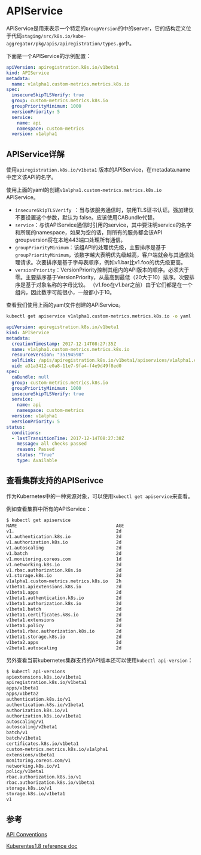 # APIService

APIService是用来表示一个特定的`GroupVersion`的中的server，它的结构定义位于代码`staging/src/k8s.io/kube-aggregator/pkg/apis/apiregistration/types.go`中。

下面是一个APIService的示例配置：

```yaml
apiVersion: apiregistration.k8s.io/v1beta1
kind: APIService
metadata:
  name: v1alpha1.custom-metrics.metrics.k8s.io
spec:
  insecureSkipTLSVerify: true
  group: custom-metrics.metrics.k8s.io
  groupPriorityMinimum: 1000
  versionPriority: 5
  service:
    name: api
    namespace: custom-metrics
  version: v1alpha1
```

## APIService详解

使用`apiregistration.k8s.io/v1beta1` 版本的APIService，在metadata.name中定义该API的名字。

使用上面的yaml的创建`v1alpha1.custom-metrics.metrics.k8s.io` APIService。

- `insecureSkipTLSVerify `：当与该服务通信时，禁用TLS证书认证。强加建议不要设置这个参数，默认为 false。应该使用CABundle代替。
- `service`：与该APIService通信时引用的service，其中要注明service的名字和所属的namespace，如果为空的话，则所有的服务都会该API groupversion将在本地443端口处理所有通信。
- `groupPriorityMinimum`：该组API的处理优先级，主要排序是基于`groupPriorityMinimum`，该数字越大表明优先级越高，客户端就会与其通信处理请求。次要排序是基于字母表顺序，例如v1.bar比v1.foo的优先级更高。
- `versionPriority`：VersionPriority控制其组内的API版本的顺序。必须大于零。主要排序基于VersionPriority，从最高到最低（20大于10）排序。次要排序是基于对象名称的字母比较。 （v1.foo在v1.bar之前）由于它们都是在一个组内，因此数字可能很小，一般都小于10。

查看我们使用上面的yaml文件创建的APIService。

```bash
kubectl get apiservice v1alpha1.custom-metrics.metrics.k8s.io -o yaml
```

```yaml
apiVersion: apiregistration.k8s.io/v1beta1
kind: APIService
metadata:
  creationTimestamp: 2017-12-14T08:27:35Z
  name: v1alpha1.custom-metrics.metrics.k8s.io
  resourceVersion: "35194598"
  selfLink: /apis/apiregistration.k8s.io/v1beta1/apiservices/v1alpha1.custom-metrics.metrics.k8s.io
  uid: a31a3412-e0a8-11e7-9fa4-f4e9d49f8ed0
spec:
  caBundle: null
  group: custom-metrics.metrics.k8s.io
  groupPriorityMinimum: 1000
  insecureSkipTLSVerify: true
  service:
    name: api
    namespace: custom-metrics
  version: v1alpha1
  versionPriority: 5
status:
  conditions:
  - lastTransitionTime: 2017-12-14T08:27:38Z
    message: all checks passed
    reason: Passed
    status: "True"
    type: Available
```

## 查看集群支持的APISerivce

作为Kubernetes中的一种资源对象，可以使用`kubectl get apiservice`来查看。

例如查看集群中所有的APIService：

```bash
$ kubectl get apiservice
NAME                                     AGE
v1.                                      2d
v1.authentication.k8s.io                 2d
v1.authorization.k8s.io                  2d
v1.autoscaling                           2d
v1.batch                                 2d
v1.monitoring.coreos.com                 1d
v1.networking.k8s.io                     2d
v1.rbac.authorization.k8s.io             2d
v1.storage.k8s.io                        2d
v1alpha1.custom-metrics.metrics.k8s.io   2h
v1beta1.apiextensions.k8s.io             2d
v1beta1.apps                             2d
v1beta1.authentication.k8s.io            2d
v1beta1.authorization.k8s.io             2d
v1beta1.batch                            2d
v1beta1.certificates.k8s.io              2d
v1beta1.extensions                       2d
v1beta1.policy                           2d
v1beta1.rbac.authorization.k8s.io        2d
v1beta1.storage.k8s.io                   2d
v1beta2.apps                             2d
v2beta1.autoscaling                      2d
```

另外查看当前kubernetes集群支持的API版本还可以使用`kubectl api-version`：

```bash
$ kubectl api-versions
apiextensions.k8s.io/v1beta1
apiregistration.k8s.io/v1beta1
apps/v1beta1
apps/v1beta2
authentication.k8s.io/v1
authentication.k8s.io/v1beta1
authorization.k8s.io/v1
authorization.k8s.io/v1beta1
autoscaling/v1
autoscaling/v2beta1
batch/v1
batch/v1beta1
certificates.k8s.io/v1beta1
custom-metrics.metrics.k8s.io/v1alpha1
extensions/v1beta1
monitoring.coreos.com/v1
networking.k8s.io/v1
policy/v1beta1
rbac.authorization.k8s.io/v1
rbac.authorization.k8s.io/v1beta1
storage.k8s.io/v1
storage.k8s.io/v1beta1
v1
```

## 参考

[API  Conventions](https://github.com/kubernetes/community/blob/master/contributors/devel/api-conventions.md#resources)

[Kuberentes1.8 reference doc](https://kubernetes.io/docs/api-reference/v1.8/#apiservicespec-v1beta1-apiregistration)